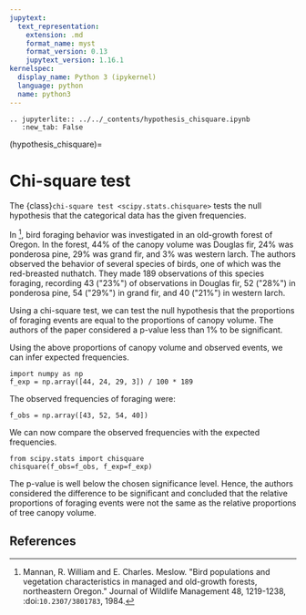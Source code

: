 ```yaml
---
jupytext:
  text_representation:
    extension: .md
    format_name: myst
    format_version: 0.13
    jupytext_version: 1.16.1
kernelspec:
  display_name: Python 3 (ipykernel)
  language: python
  name: python3
---
```


```{eval-rst}
.. jupyterlite:: ../../_contents/hypothesis_chisquare.ipynb
   :new_tab: False
```

(hypothesis_chisquare)=
# Chi-square test

The {class}`chi-square test <scipy.stats.chisquare>` tests the null hypothesis
that the categorical data has the given frequencies.

In [^1], bird foraging behavior was investigated in an old-growth forest of
Oregon. In the forest, 44% of the canopy volume was Douglas fir, 24% was
ponderosa pine, 29% was grand fir, and 3% was western larch. The authors
observed the behavior of several species of birds, one of which was the
red-breasted nuthatch. They made 189 observations of this species foraging,
recording 43 ("23%") of observations in Douglas fir, 52 ("28%") in ponderosa
pine, 54 ("29%") in grand fir, and 40 ("21%") in western larch.

Using a chi-square test, we can test the null hypothesis that the proportions of
foraging events are equal to the proportions of canopy volume. The authors of
the paper considered a p-value less than 1% to be significant.

Using the above proportions of canopy volume and observed events, we can infer
expected frequencies.

```{code-cell} ipython3
import numpy as np
f_exp = np.array([44, 24, 29, 3]) / 100 * 189
```

The observed frequencies of foraging were:

```{code-cell} ipython3
f_obs = np.array([43, 52, 54, 40])
```

We can now compare the observed frequencies with the expected frequencies.

```{code-cell} ipython3
from scipy.stats import chisquare
chisquare(f_obs=f_obs, f_exp=f_exp)
```

The p-value is well below the chosen significance level. Hence, the authors
considered the difference to be significant and concluded that the relative
proportions of foraging events were not the same as the relative proportions of
tree canopy volume.

## References

[^1]: Mannan, R. William and E. Charles. Meslow. "Bird populations and vegetation
 characteristics in managed and old-growth forests, northeastern Oregon."
 Journal of Wildlife Management 48, 1219-1238, :doi:`10.2307/3801783`, 1984.
